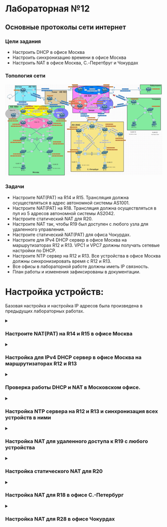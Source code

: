 # Лабораторная №12

## Основные протоколы сети интернет

### Цели задания

- Настроить DHCP в офисе Москва
- Настроить синхронизацию времени в офисе Москва
- Настроить NAT в офисе Москва, C.-Перетбруг и Чокурдах

### Топология сети

![](./img/lab_12.png)

### Задачи

- Настроите NAT(PAT) на R14 и R15. Трансляция должна осуществляться в адрес автономной системы AS1001.
- Настроите NAT(PAT) на R18. Трансляция должна осуществляться в пул из 5 адресов автономной системы AS2042.
- Настроите статический NAT для R20.
- Настроите NAT так, чтобы R19 был доступен с любого узла для удаленного управления.
- Настроите статический NAT(PAT) для офиса Чокурдах.
- Настроите для IPv4 DHCP сервер в офисе Москва на маршрутизаторах R12 и R13. VPC1 и VPC7 должны получать сетевые настройки по DHCP.
- Настроите NTP сервер на R12 и R13. Все устройства в офисе Москва должны синхронизировать время с R12 и R13.
- Все офисы в лабораторной работе должны иметь IP связность.
- План работы и изменения зафиксированы в документации.

# Настройка устройств:

Базовая настройка и настройка IP адресов была произведена в предыдущих лабораторных работах.

<details>

<summary><H3>Настроите NAT(PAT) на R14 и R15 в офисе Москва</H3></summary>

### Создаем списки доступа кому разрешен выход во внешние сети

#### R14 и R15

```
access-list 101 permit ip 192.168.10.0 0.0.0.255 any
access-list 101 permit ip 192.168.20.0 0.0.0.255 any
access-list 101 permit ip 10.100.100.0 0.0.0.255 any
access-list 101 permit ip 10.10.90.0 0.0.0.255 any
```

### Определяем внутренние и внешние интерфейсы

#### R14

```
interface Ethernet0/0
 description to_R12
 ip address 10.10.90.2 255.255.255.252
 ip nat inside
 ip virtual-reassembly in
!
interface Ethernet0/1
 description to_R13
 ip address 10.10.90.9 255.255.255.252
 ip nat inside
 ip virtual-reassembly in
!
interface Ethernet0/2
 description to_R22_AS101
 ip address 207.231.240.2 255.255.255.252
 ip nat outside
 ip virtual-reassembly in
!
interface Ethernet0/3
 description to_R19
 ip address 10.10.90.34 255.255.255.252
 ip nat inside
 ip virtual-reassembly in
!
interface Ethernet1/0
 description to_R15
 ip address 10.10.90.41 255.255.255.252
 ip nat inside
 ip virtual-reassembly in
!
```

#### R15

```
interface Ethernet0/0
 description to_R13
 ip address 10.10.90.6 255.255.255.252
 ip nat inside
 ip virtual-reassembly in
!
interface Ethernet0/1
 description to_R12
 ip address 10.10.90.14 255.255.255.252
 ip nat inside
 ip virtual-reassembly in
!
interface Ethernet0/2
 description to_R21_AS301
 ip address 128.249.190.2 255.255.255.248
 ip nat outside
 ip virtual-reassembly in
!
interface Ethernet0/3
 description to_R20
 ip address 10.10.90.38 255.255.255.252
 ip nat inside
 ip virtual-reassembly in
!
interface Ethernet1/0
 description to_R14
 ip address 10.10.90.42 255.255.255.252
 ip nat inside
 ip virtual-reassembly in
!
```

### Создаем динамическую трансляцию между внутренним локальным и внешним глобальным адресами

#### R14 и R15

```
ip nat inside source list 101 interface Ethernet0/2 overload
```

</details>

<details>

<summary><H3>Настройка для IPv4 DHCP сервер в офисе Москва на маршрутизаторах R12 и R13</H3></summary>

#### R12

```
!
ip dhcp excluded-address 192.168.10.1
ip dhcp excluded-address 192.168.20.1
!
ip dhcp pool CLIENT10
 network 192.168.10.0 255.255.255.0
 default-router 192.168.10.1
!
ip dhcp pool CLIENT20
 network 192.168.20.0 255.255.255.0
 default-router 192.168.20.1
!
```

#### R13

Т.к. R12 и R13 одновременно отвечают на DHCP запрос R13 сдвинем пул выдаваемых адресов для предотвращения конфликта адресов.

```
ip dhcp excluded-address 192.168.10.2 192.168.10.127
ip dhcp excluded-address 192.168.20.2 192.168.20.127

```

```
!
ip dhcp excluded-address 192.168.10.1
ip dhcp excluded-address 192.168.20.1
ip dhcp excluded-address 192.168.10.2 192.168.10.127
ip dhcp excluded-address 192.168.20.2 192.168.20.127
!
ip dhcp pool CLIENT10
 network 192.168.10.0 255.255.255.0
 default-router 192.168.10.1
!
ip dhcp pool CLIENT20
 network 192.168.20.0 255.255.255.0
 default-router 192.168.20.1
!

```

На коммутаторах SW4 и SW5 настраиваем SVI интерфейсы и VRRP на этих интерфейсах, а также указываем helper адрес через который происходит пересылка широковещательного пакета от клиента одноадресатным пакетом DHCP-серверу.

#### SW4

```
interface Vlan10
 description VLAN 10
 ip address 192.168.10.4 255.255.255.0
 ip helper-address 10.100.100.12
 ip helper-address 10.100.100.13
 ipv6 enable
 vrrp 10 description VLAN10
 vrrp 10 ip 192.168.10.1
 vrrp 10 priority 110
!
interface Vlan20
 description VLAN20
 ip address 192.168.20.4 255.255.255.0
 ip helper-address 10.100.100.12
 ip helper-address 10.100.100.13
 ipv6 enable
 vrrp 20 description VLAN20
 vrrp 20 ip 192.168.20.1
 vrrp 20 priority 110
!
interface Vlan100
 description MGMT
 ip address 10.100.100.204 255.255.255.192
 ipv6 enable
 vrrp 100 description MGMT
 vrrp 100 ip 10.100.100.193
 vrrp 100 priority 110
!
```

#### SW5

```
!
interface Vlan10
 description VLAN10
 ip address 192.168.10.5 255.255.255.0
 ip helper-address 10.100.100.12
 ip helper-address 10.100.100.13
 ipv6 enable
 vrrp 10 description VLAN10
 vrrp 10 ip 192.168.10.1
!
interface Vlan20
 description VLAN20
 ip address 192.168.20.5 255.255.255.0
 ip helper-address 10.100.100.12
 ip helper-address 10.100.100.13
 ipv6 enable
 vrrp 20 ip 192.168.20.1
!
interface Vlan100
 description MGMT
 ip address 10.100.100.205 255.255.255.192
 ipv6 enable
 vrrp 100 description MGMT
 vrrp 100 ip 10.100.100.193
!
```

</details>

<details>

<summary><H3>Проверка работы DHCP и NAT в Московском офисе.</H3></summary>

#### Получение IP адреса проверка работы NAT на VPC1

!["Получение IP адреса проверка работы NAT на VPC1"](./img/ping_vpc1.png)

#### Получение IP адреса проверка работы NAT на VPC7

!["Получение IP адреса проверка работы NAT на VPC7"](./img/ping_vpc7.png)

#### dhcp lease на R12

!["dhcp lease на R12"](./img/dhcp_r12.png)

#### Таблица nat translations на R15

В лабораторной работе № 10 мы установили провайдера "Ламас" как приоритетный, поэтому весь исходящий трафик пойдет через R15

!["Таблица nat translations на R15"](./img/nat_tr_r15.png)

</details>

<details>

<summary><H3>Настройка NTP сервера на R12 и R13 и синхронизация всех устройств в ними</H3></summary>

#### R12 и R13

```
!
ntp source Loopback0
ntp master 3
ntp update-calendar
ntp server 207.231.240.1
```

#### На остальных устройствах

```
!
ntp update-calendar
ntp server 10.100.100.12
ntp server 10.100.100.13
!

```

### Проверка работы NTP

#### SW4

!["NTP SW4"](./img/ntp_sw4.png)

#### SW5

!["NTP SW5"](./img/ntp_sw5.png)

</details>

<details>

<summary><H3>Настройка NAT для удаленного доступа к R19 с любого устройства</H3></summary>

Настройку будем производить на R14

#### R14

```
ip nat inside source static tcp 10.100.100.19 22 207.231.240.2 22 extendable
```

На R19 включаем доступ по SSH

#### R19 (пароль **cisco**)

```
aaa new-model
ip domain name r19.msk.local
username admin privilege 15 password 7 070C285F4D06
ip ssh version 2
!
line vty 0 4
 exec-timeout 60 0
 logging synchronous
 transport input ssh
!
```

Генерация SSH ключей

```
crypto key generate rsa
```

### Проверка доступа к R19 c R27

#### R27

!["NTP SW5"](./img/ssh_r27.png)

</details>

<details>

<summary><H3>Настройка статического NAT для R20 </H3></summary>

Настройку будем производить на R15

#### R15

```
ip nat inside source static 10.100.100.20 128.249.190.3
```

На R20 включаем доступ по telnet

```
line vty 0 4
 password 7 14141B180F0B
 login
 transport input telnet
!
```

### Проверка доступа к R20 c R27

#### R27

!["NTP SW5"](./img/telnet_r27.png)

</details>

<details>

<summary><H3>Настройка NAT для R18 в офисе С.-Петербург</H3></summary>

Определяем внутренние и внешние интерфейсы на R18

```
interface Ethernet0/0
 description to_R16
 ip address 10.20.90.21 255.255.255.252
 ip nat inside
 ip virtual-reassembly in
!
interface Ethernet0/1
 description to_R17
 ip address 10.20.90.18 255.255.255.252
 ip nat inside
 ip virtual-reassembly in
!
interface Ethernet0/2
 description to_R24_AS520
 ip address 67.73.193.2 255.255.255.248
 ip nat outside
 ip virtual-reassembly in
!
interface Ethernet0/3
 description to_R26_AS520
 ip address 64.210.65.2 255.255.255.248
 ip nat outside
 ip virtual-reassembly in
!
```

Создаем списки доступа на R18

```
access-list 101 permit ip 10.200.100.0 0.0.0.255 any
access-list 101 permit ip 192.168.11.0 0.0.0.255 any
access-list 101 permit ip 192.168.21.0 0.0.0.255 any
access-list 101 permit ip 10.20.90.0 0.0.0.255 any
```

В лабораторной работе № 10 на R18 мы настроили балансировку для исходящего трафика, в связи с этим настраиваем route-map для каждого внешнего интерфейса.

```
route-map rm_NAT_via_e0/3 permit 10
 match ip address 101
 match interface Ethernet0/3
!
route-map rm_NAT_via_e0/2 permit 10
 match ip address 101
 match interface Ethernet0/2
!
```

создаем pool nat и включаем NAT

```
ip nat pool pl_NAT_e0/3 64.210.65.2 64.210.65.6 netmask 255.255.255.248
ip nat pool pl_NAT_e0/2 67.73.193.2 67.73.193.6 netmask 255.255.255.248
ip nat inside source route-map rm_NAT_via_e0/2 pool pl_NAT_e0/2 overload
ip nat inside source route-map rm_NAT_via_e0/3 pool pl_NAT_e0/3 overload
```

На коммутаторах SW9 и SW10 настаиваем SVI и VRRP

#### SW9

```
!
interface Vlan11
 ip address 192.168.11.9 255.255.255.0
 vrrp 11 description VLAN11
 vrrp 11 ip 192.168.11.1
 vrrp 11 priority 110
!
interface Vlan21
 ip address 192.168.21.9 255.255.255.0
 vrrp 21 description VLAN21
 vrrp 21 ip 192.168.21.1
 vrrp 21 priority 110
!
```

#### SW10

```
!
interface Vlan11
 ip address 192.168.11.10 255.255.255.0
 vrrp 11 description VLAN11
 vrrp 11 ip 192.168.11.1
!
interface Vlan21
 ip address 192.168.21.10 255.255.255.0
 vrrp 21 description VLAN 21
 vrrp 21 ip 192.168.21.1
!
```

### Проверка работы NAT в офисе С.-Петербург

#### VPC8 пинги на все офисы

!["VPC8 пинги на все офисы"](./img/ping_vpc8.png)

#### VPC пинги на все офисы

!["VPC пинги на все офисы"](./img/ping_vpc.png)

#### таблица NAT на R18

!["таблица NAT на R18"](./img/nat_tr_r18.png)

#### статистика NAT на R18

!["статистика NAT на R18"](./img/nat_st_r18.png)

</details>

<details>

<summary><H3>Настройка NAT для R28 в офисе Чокурдах</H3></summary>

NAT в офисе Чокурдах был ранее настроен в лабораторной работе #5

</details>
